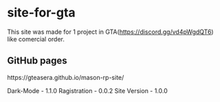 # site-for-gta
This site was made for 1 project in GTA(https://discord.gg/vd4pWgdQT6) like comercial order.

<h2>GitHub pages</h2>
https://gteasera.github.io/mason-rp-site/

Dark-Mode - 1.1.0
Ragistration - 0.0.2
Site Version - 1.0.0
